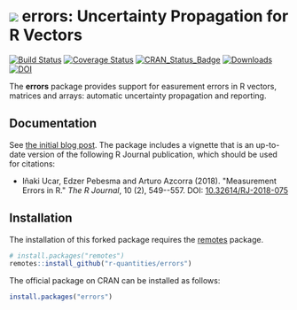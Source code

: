# <img src="https://avatars1.githubusercontent.com/u/32303769?s=40&v=4"> errors: Uncertainty Propagation for R Vectors

[![Build Status](https://github.com/r-quantities/errors/workflows/build/badge.svg)](https://github.com/r-quantities/errors/actions)
[![Coverage Status](https://codecov.io/gh/r-quantities/errors/branch/master/graph/badge.svg)](https://codecov.io/gh/r-quantities/errors)
[![CRAN\_Status\_Badge](https://www.r-pkg.org/badges/version/errors)](https://cran.r-project.org/package=errors)
[![Downloads](https://cranlogs.r-pkg.org/badges/errors)](https://cran.r-project.org/package=errors)
[![DOI](https://img.shields.io/badge/doi-10.32614/RJ--2018--075-informational.svg)](https://doi.org/10.32614/RJ-2018-075)

The **errors** package provides support for easurement errors in R
vectors, matrices and arrays: automatic uncertainty propagation and
reporting.

## Documentation

See [the initial blog post](https://www.enchufa2.es/archives/errors-0-0-1.html).
The package includes a vignette that is an up-to-date version of the following
R Journal publication, which should be used for citations:

- Iñaki Ucar, Edzer Pebesma and Arturo Azcorra (2018). "Measurement Errors in R." _The R Journal_, 10 (2), 549--557. DOI: [10.32614/RJ-2018-075](https://doi.org/10.32614/RJ-2018-075)

## Installation

The installation of this forked package requires the
[remotes](https://cran.r-project.org/package=remotes) package.

```r
# install.packages("remotes")
remotes::install_github("r-quantities/errors")
```

The official package on CRAN can be installed as follows:

```r
install.packages("errors")
```
